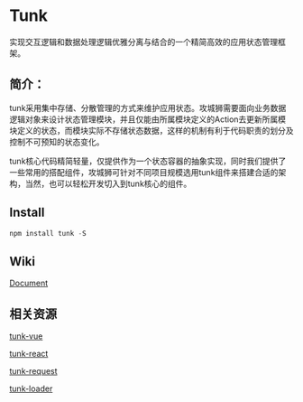 # Tunk

实现交互逻辑和数据处理逻辑优雅分离与结合的一个精简高效的应用状态管理框架。

## 简介：

tunk采用集中存储、分散管理的方式来维护应用状态。攻城狮需要面向业务数据逻辑对象来设计状态管理模块，并且仅能由所属模块定义的Action去更新所属模块定义的状态，而模块实际不存储状态数据，这样的机制有利于代码职责的划分及控制不可预知的状态变化。

tunk核心代码精简轻量，仅提供作为一个状态容器的抽象实现，同时我们提供了一些常用的搭配组件，攻城狮可针对不同项目规模选用tunk组件来搭建合适的架构，当然，也可以轻松开发切入到tunk核心的组件。

## Install

````javascript
npm install tunk -S
````

## Wiki

[Document](https://github.com/tunkjs/tunk/wiki/Tunk%E5%BF%AB%E9%80%9F%E5%85%A5%E9%97%A8)

## 相关资源

[tunk-vue](https://github.com/tunkjs/tunk-vue)  

[tunk-react](https://github.com/tunkjs/tunk-react) 

[tunk-request](https://github.com/tunkjs/tunk-request)

[tunk-loader](https://github.com/tunkjs/tunk-loader)

